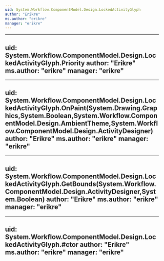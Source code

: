 ```yaml
---
uid: System.Workflow.ComponentModel.Design.LockedActivityGlyph
author: "Erikre"
ms.author: "erikre"
manager: "erikre"
---
```


---
uid: System.Workflow.ComponentModel.Design.LockedActivityGlyph.Priority
author: "Erikre"
ms.author: "erikre"
manager: "erikre"
---

---
uid: System.Workflow.ComponentModel.Design.LockedActivityGlyph.OnPaint(System.Drawing.Graphics,System.Boolean,System.Workflow.ComponentModel.Design.AmbientTheme,System.Workflow.ComponentModel.Design.ActivityDesigner)
author: "Erikre"
ms.author: "erikre"
manager: "erikre"
---

---
uid: System.Workflow.ComponentModel.Design.LockedActivityGlyph.GetBounds(System.Workflow.ComponentModel.Design.ActivityDesigner,System.Boolean)
author: "Erikre"
ms.author: "erikre"
manager: "erikre"
---

---
uid: System.Workflow.ComponentModel.Design.LockedActivityGlyph.#ctor
author: "Erikre"
ms.author: "erikre"
manager: "erikre"
---
